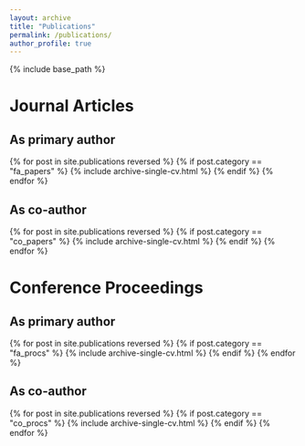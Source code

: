 ```yaml
---
layout: archive
title: "Publications"
permalink: /publications/
author_profile: true
---
```


{% include base_path %}

# Journal Articles

## As primary author

{% for post in site.publications reversed %}
  {% if post.category == "fa_papers" %}
    {% include archive-single-cv.html %}
  {% endif %}
{% endfor %}

## As co-author

{% for post in site.publications reversed %}
  {% if post.category == "co_papers" %}
    {% include archive-single-cv.html %}
  {% endif %}
{% endfor %}

# Conference Proceedings

## As primary author

{% for post in site.publications reversed %}
  {% if post.category == "fa_procs" %}
    {% include archive-single-cv.html %}
  {% endif %}
{% endfor %}

## As co-author

{% for post in site.publications reversed %}
  {% if post.category == "co_procs" %}
    {% include archive-single-cv.html %}
  {% endif %}
{% endfor %}

